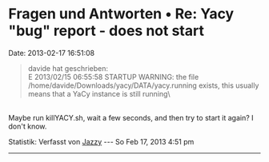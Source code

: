 Fragen und Antworten • Re: Yacy \"bug\" report - does not start
===============================================================

Date: 2013-02-17 16:51:08

> <div>
>
> davide hat geschrieben:\
> E 2013/02/15 06:55:58 STARTUP WARNING: the file
> /home/davide/Downloads/yacy/DATA/yacy.running exists, this usually
> means that a YaCy instance is still running\
>
> </div>

\
Maybe run killYACY.sh, wait a few seconds, and then try to start it
again? I don\'t know.

Statistik: Verfasst von
[Jazzy](http://forum.yacy-websuche.de/memberlist.php?mode=viewprofile&u=767)
--- So Feb 17, 2013 4:51 pm

------------------------------------------------------------------------
